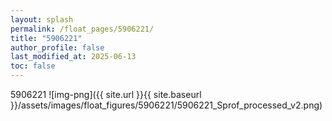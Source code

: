```yaml
---
layout: splash
permalink: /float_pages/5906221/
title: "5906221"
author_profile: false
last_modified_at: 2025-06-13
toc: false
---
```

 
5906221
![img-png]({{ site.url }}{{ site.baseurl }}/assets/images/float_figures/5906221/5906221_Sprof_processed_v2.png)
